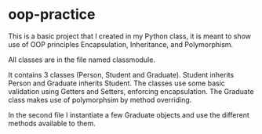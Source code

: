 # oop-practice
This is a basic project that I created in my Python class, it is meant to show use of OOP principles Encapsulation, Inheritance, and Polymorphism.

All classes are in the file named classmodule.

It contains 3 classes (Person, Student and Graduate). Student inherits Person and Graduate inherits Student. The classes use some basic validation using Getters and Setters, enforcing encapsulation. 
The Graduate class makes use of polymorphsim by method overriding. 

In the second file I instantiate a few Graduate objects and use the different methods available to them.


